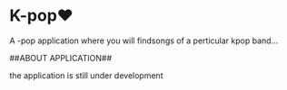 # K-pop♥


A -pop application where you will findsongs of a perticular kpop band...

##ABOUT APPLICATION##

the application is still under development


